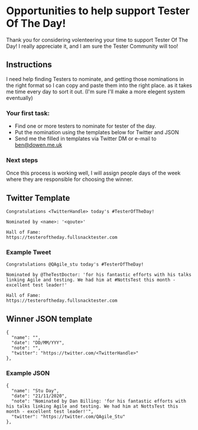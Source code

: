 # Opportunities to help support Tester Of The Day!

Thank you for considering volenteering your time to support Tester Of The Day! I really appreciate it, and I am sure the Tester Community will too!

## Instructions

I need help finding Testers to nominate, and getting those nominations in the right format so I can copy and paste them into the right place.
as it takes me time every day to sort it out. (I'm sure I'll make a more elegent system eventually)

### Your first task:

* Find one or more testers to nominate for tester of the day.
* Put the nomination using the templates below for Twitter and JSON
* Send me the filled in templates via Twitter DM or e-mail to ben@dowen.me.uk

### Next steps

Once this process is working well, I will assign people days of the week where they are responsible for choosing the winner.

## Twitter Template

```Text
Congratulations <TwitterHandle> today's #TesterOfTheDay!

Nominated by <name>: '<qoute>'

Hall of Fame:
https://testeroftheday.fullsnacktester.com
```

### Example Tweet

```Text
Congratulations @QAgile_stu today's #TesterOfTheDay!

Nominated by @TheTestDoctor: 'for his fantastic efforts with his talks linking Agile and testing. We had him at #NottsTest this month - excellent test leader!'

Hall of Fame:
https://testeroftheday.fullsnacktester.com
```

## Winner JSON template

```Text
{
  "name": "",
  "date": "DD/MM/YYY",
  "note": "",
  "twitter": "https://twitter.com/<TwitterHandle>"
},
```

### Example JSON

```Text
{
  "name": "Stu Day",
  "date": "21/11/2020",
  "note": "Nominated by Dan Billing: 'for his fantastic efforts with his talks linking Agile and testing. We had him at NottsTest this month - excellent test leader!'",
  "twitter": "https://twitter.com/QAgile_Stu"
},
```
